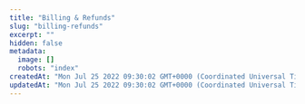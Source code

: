 ```yaml
---
title: "Billing & Refunds"
slug: "billing-refunds"
excerpt: ""
hidden: false
metadata: 
  image: []
  robots: "index"
createdAt: "Mon Jul 25 2022 09:30:02 GMT+0000 (Coordinated Universal Time)"
updatedAt: "Mon Jul 25 2022 09:30:02 GMT+0000 (Coordinated Universal Time)"
---
```


